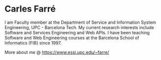 # Carles Farré

I am Faculty member at the Department of Service and Information System Engineering, UPC - Barcelona Tech. My current research interests include Software and Services Engineering and Web APIs. I have been teaching Software and Web Engineering courses at the Barcelona School of Informatics (FIB) since 1997.

More about me @ https://www.essi.upc.edu/~farre/
